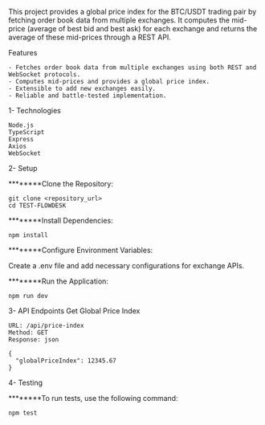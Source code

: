 
This project provides a global price index for the BTC/USDT trading pair by fetching order book data from multiple exchanges. It computes the mid-price (average of best bid and best ask) for each exchange and returns the average of these mid-prices through a REST API.

Features

    - Fetches order book data from multiple exchanges using both REST and WebSocket protocols.
    - Computes mid-prices and provides a global price index.
    - Extensible to add new exchanges easily.
    - Reliable and battle-tested implementation.

1- Technologies

    Node.js
    TypeScript
    Express
    Axios
    WebSocket

2- Setup

********Clone the Repository: 

    git clone <repository_url>
    cd TEST-FLOWDESK

********Install Dependencies:

    npm install

********Configure Environment Variables:

Create a .env file and add necessary configurations for exchange APIs.

********Run the Application:

    npm run dev

3- API Endpoints
Get Global Price Index

    URL: /api/price-index
    Method: GET
    Response: json

    {
      "globalPriceIndex": 12345.67
    }

4- Testing

********To run tests, use the following command:

    npm test

